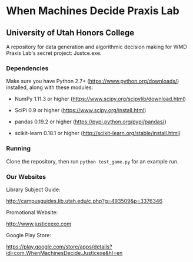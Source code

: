 # When Machines Decide Praxis Lab

## University of Utah Honors College

A repository for data generation and algorithmic decision making for WMD Praxis Lab's secret project: Justce.exe.

### Dependencies

Make sure you have Python 2.7+ (https://www.python.org/downloads/) installed, along with these modules:

- NumPy 1.11.3 or higher (https://www.scipy.org/scipylib/download.html)

- SciPi 0.9 or higher (https://www.scipy.org/install.html)

- pandas 0.19.2 or higher (https://pypi.python.org/pypi/pandas/)

- scikit-learn 0.18.1 or higher (http://scikit-learn.org/stable/install.html)

### Running

Clone the repository, then run `python test_game.py` for an example run.

### Our Websites

Library Subject Guide:

http://campusguides.lib.utah.edu/c.php?g=493509&p=3376346

Promotional Website:

http://www.justiceexe.com

Google Play Store:

https://play.google.com/store/apps/details?id=com.WhenMachinesDecide.Justicexe&hl=en

